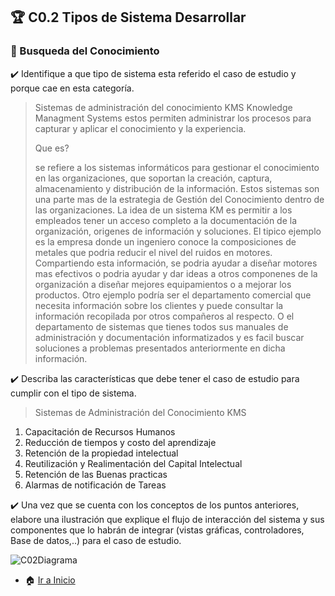 ## :trophy: C0.2 Tipos de Sistema Desarrollar ##  
### :mag_right: Busqueda del Conocimiento  ###
:heavy_check_mark: Identifique a que tipo de sistema esta referido el caso de estudio y porque cae
en esta categoría.
>  Sistemas de administración del conocimiento KMS Knowledge Managment Systems
>  estos permiten administrar los procesos para capturar y aplicar el conocimiento y la experiencia.
>  
>  Que es?
>  
>  se refiere a los sistemas informáticos para gestionar el conocimiento en las organizaciones, que soportan la creación, captura, almacenamiento y distribución de la información. Estos sistemas son una parte mas de la estrategia de Gestión del Conocimiento dentro de las organizaciones.
>  La idea de un sistema KM es permitir a los empleados tener un acceso completo a la documentación de la organización, origenes de información y soluciones. El tipico ejemplo es la empresa donde un ingeniero conoce la composiciones de metales que podria reducir el nivel del ruidos en motores. Compartiendo esta información, se podria ayudar a diseñar motores mas efectivos o podria ayudar y dar ideas a otros componenes de la organización a diseñar mejores equipamientos o a mejorar los productos. Otro ejemplo podría ser el departamento comercial que necesita información sobre los clientes y puede consultar la información recopilada por otros compañeros al respecto. O el departamento de sistemas que tienes todos sus manuales de administración y documentación informatizados y es facil buscar soluciones a problemas presentados anteriormente en dicha información.

:heavy_check_mark: Describa las características que debe tener el caso de estudio para cumplir con
el tipo de sistema.
> Sistemas de Administración del Conocimiento KMS
1. Capacitación de Recursos Humanos
2. Reducción de  tiempos y  costo del aprendizaje
3. Retención de la propiedad intelectual
4. Reutilización y Realimentación  del  Capital  Intelectual
5. Retención de las Buenas practicas
6. Alarmas de notificación  de Tareas

:heavy_check_mark: Una vez que se cuenta con los conceptos de los puntos anteriores, elabore una
ilustración que explique el flujo de interacción del sistema y sus componentes
que lo habrán de integrar (vistas gráficas, controladores, Base de datos,..) para
el caso de estudio.

![C02Diagrama](https://user-images.githubusercontent.com/79494588/109451596-a0ba0180-7a02-11eb-96c4-253f8f9b2fa8.png)




- :house: [Ir a Inicio](https://github.com/Merari-Cortes/AnalisisAvanzados)

